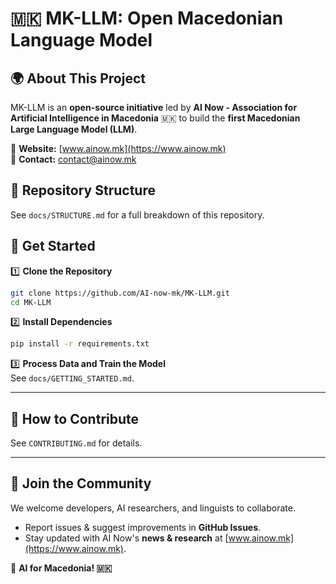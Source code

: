 
# 🇲🇰 MK-LLM: Open Macedonian Language Model

## 🌍 About This Project
MK-LLM is an **open-source initiative** led by **AI Now - Association for Artificial Intelligence in Macedonia** 🇲🇰 to build the **first Macedonian Large Language Model (LLM)**.

📌 **Website:** [www.ainow.mk](https://www.ainow.mk)  
📩 **Contact:** [contact@ainow.mk](mailto:contact@ainow.mk)  

## 📂 Repository Structure
See `docs/STRUCTURE.md` for a full breakdown of this repository.

## 🚀 Get Started
1️⃣ **Clone the Repository**  
```bash
git clone https://github.com/AI-now-mk/MK-LLM.git
cd MK-LLM
```

2️⃣ **Install Dependencies**  
```bash
pip install -r requirements.txt
```

3️⃣ **Process Data and Train the Model**  
See `docs/GETTING_STARTED.md`.

---

## 🤝 How to Contribute
See `CONTRIBUTING.md` for details.

---

## 📢 Join the Community
We welcome developers, AI researchers, and linguists to collaborate.  
- Report issues & suggest improvements in **GitHub Issues**.
- Stay updated with AI Now's **news & research** at [www.ainow.mk](https://www.ainow.mk).

🚀 **AI for Macedonia! 🇲🇰**